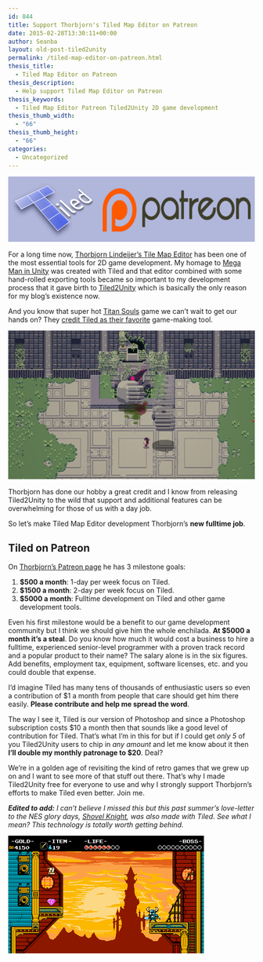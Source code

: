 ```yaml
---
id: 844
title: Support Thorbjorn's Tiled Map Editor on Patreon
date: 2015-02-28T13:30:11+00:00
author: Seanba
layout: old-post-tiled2unity
permalink: /tiled-map-editor-on-patreon.html
thesis_title:
  - Tiled Map Editor on Patreon
thesis_description:
  - Help support Tiled Map Editor on Patreon
thesis_keywords:
  - Tiled Map Editor Patreon Tiled2Unity 2D game development
thesis_thumb_width:
  - "66"
thesis_thumb_height:
  - "66"
categories:
  - Uncategorized
---
```

<a title="Support Tiled Map Editor on Patreon" href="https://www.patreon.com/bjorn" rel="Support Tiled Map Editor on Patreon"><img title="Support Tiled Map Editor on Patreon" style="border-left-width: 0px; border-right-width: 0px; background-image: none; border-bottom-width: 0px; padding-top: 0px; padding-left: 0px; display: inline; padding-right: 0px; border-top-width: 0px" border="0" alt="Support Tiled Map Editor on Patreon" src="/assets/wp-content/uploads/2015/02/tiled-on-patreon.png" width="640" height="133" /></a>

For a long time now, <a title="Thorbjorn Lindeijer’s Tile Map Editor" href="http://www.mapeditor.org/" rel="Thorbjorn Lindeijer’s Tile Map Editor">Thorbjorn Lindeijer’s Tile Map Editor</a> has been one of the most essential tools for 2D game development. My homage to <a title="Mega Man in Unity" href="{{ '/mega-man-in-unity/' | relative_url }}.html" rel="Mega Man in Unity">Mega Man in Unity</a> was created with Tiled and that editor combined with some hand-rolled exporting tools became so important to my development process that it gave birth to <a title="Tiled2Unity" href="{{ '/tiled2unity/' | relative_url }}" rel="Tiled2Unity">Tiled2Unity</a> which is basically the only reason for my blog’s existence now.

And you know that super hot <a title="Titan Souls" href="http://www.devolverdigital.com/games/view/titan-souls" rel="Titan Souls">Titan Souls</a> game we can’t wait to get our hands on? They <a title="Titan Souls uses Tiled" href="https://jamherald.wordpress.com/2014/04/26/interview-mark-foster-talks-ld48-and-titan-souls-2/" rel="Titan Souls uses Tiled">credit Tiled as their favorite</a> game-making tool.

<a title="Titan Souls" href="http://www.devolverdigital.com/games/view/titan-souls" rel="Titan Souls"><img title="Titan-Souls-Screen-2" style="border-left-width: 0px; border-right-width: 0px; background-image: none; border-bottom-width: 0px; padding-top: 0px; padding-left: 0px; display: inline; padding-right: 0px; border-top-width: 0px" border="0" alt="Titan-Souls-Screen-2" src="/assets/wp-content/uploads/2015/02/Titan-Souls-Screen-2.png" width="530" height="303" /></a>

Thorbjorn has done our hobby a great credit and I know from releasing Tiled2Unity to the wild that support and additional features can be overwhelming for those of us with a day job.

So let’s make Tiled Map Editor development Thorbjorn’s **new fulltime job**.

## Tiled on Patreon

On <a title="Tiled on Patreon" href="https://www.patreon.com/bjorn" rel="Tiled on Patreon">Thorbjorn’s Patreon page</a> he has 3 milestone goals:

  1. **$500 a month**: 1-day per week focus on Tiled. 
  2. **$1500 a month**: 2-day per week focus on Tiled. 
  3. **$5000 a month**: Fulltime development on Tiled and other game development tools. 

Even his first milestone would be a benefit to our game development community but I think we should give him the whole enchilada. **At $5000 a month it’s a steal**. Do you know how much it would cost a business to hire a fulltime, experienced senior-level programmer with a proven track record and a popular product to their name? The salary alone is in the six figures. Add benefits, employment tax, equipment, software licenses, etc. and you could double that expense.

I’d imagine Tiled has many tens of thousands of enthusiastic users so even a contribution of $1 a month from people that care should get him there easily. **Please contribute and help me spread the word**.

The way I see it, Tiled is our version of Photoshop and since a Photoshop subscription costs $10 a month then that sounds like a good level of contribution for Tiled. That’s what I’m in this for but if I could get _only 5_ of you Tiled2Unity users to chip in _any amount_ and let me know about it then **I’ll double my monthly patronage to $20**. Deal?

We’re in a golden age of revisiting the kind of retro games that we grew up on and I want to see more of that stuff out there. That’s why I made Tiled2Unity free for everyone to use and why I strongly support Thorbjorn’s efforts to make Tiled even better. Join me.

_**Edited to add:** I can’t believe I missed this but this past summer’s love-letter to the NES glory days,_ <a title="Shovel Knight" href="http://yachtclubgames.com/shovel-knight/" rel="Shovel Knight"><em>Shovel Knight</em></a>_, was also made with Tiled. See what I mean? This technology is totally worth getting behind._

<img title="Shovel Knight" style="border-top: 0px; border-right: 0px; background-image: none; border-bottom: 0px; padding-top: 0px; padding-left: 0px; border-left: 0px; display: inline; padding-right: 0px" border="0" alt="Shovel Knight" src="/assets/wp-content/uploads/2015/03/shovel-knight1.png" width="400" height="240" />